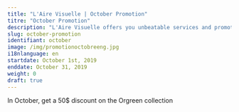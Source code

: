 ```yaml
---
title: "L'Aire Visuelle | October Promotion"
titre: "October Promotion"
description: "L'Aire Visuelle offers you unbeatable services and promotions near you."
slug: october-promotion
identifiant: october
image: /img/promotionoctobreeng.jpg
i18nlanguage: en
startdate: October 1st, 2019
enddate: October 31, 2019
weight: 0
draft: true
---
```


In October, get a 50$ discount on the Orgreen collection
